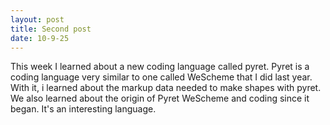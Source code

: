 ```yaml
---
layout: post
title: Second post
date: 10-9-25
---
```

This week I learned about a new coding language called pyret. Pyret is a coding language very similar to one called WeScheme that 
I did last year. With it, i learned about the markup data needed to make shapes with pyret. We also learned about the origin of Pyret
WeScheme and coding since it began. It's an interesting language.
